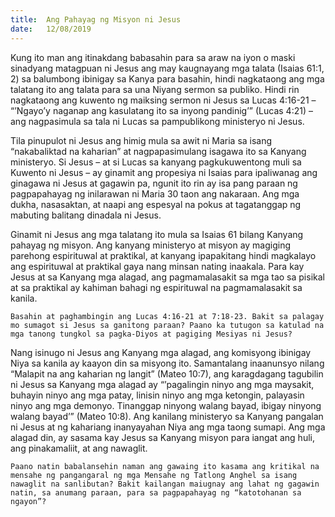 ```yaml
---
title:  Ang Pahayag ng Misyon ni Jesus
date:   12/08/2019
---
```


Kung ito man ang itinakdang babasahin para sa araw na iyon o maski sinadyang matagpuan ni Jesus ang may kaugnayang mga talata (Isaias 61:1, 2) sa balumbong ibinigay sa Kanya para basahin, hindi nagkataong ang mga talatang ito ang talata para sa una Niyang sermon sa publiko. Hindi rin nagkataong ang kuwento ng maiksing sermon ni Jesus sa Lucas 4:16-21 – “’Ngayo’y naganap ang kasulatang ito sa inyong pandinig’” (Lucas 4:21) – ang nagpasimula sa tala ni Lucas sa pampublikong ministeryo ni Jesus.

Tila pinupulot ni Jesus ang himig mula sa awit ni Maria sa isang “nakabaliktad na kaharian” at nagpapasimulang isagawa ito sa Kanyang ministeryo. Si Jesus – at si Lucas sa kanyang pagkukuwentong muli sa Kuwento ni Jesus – ay ginamit ang propesiya ni Isaias para ipaliwanag ang ginagawa ni Jesus at gagawin pa, ngunit ito rin ay isa pang paraan ng pagpapahayag ng inilarawan ni Maria 30 taon ang nakaraan. Ang mga dukha, nasasaktan, at naapi ang espesyal na pokus at tagatanggap ng mabuting balitang dinadala ni Jesus.

Ginamit ni Jesus ang mga talatang ito mula sa Isaias 61 bilang Kanyang pahayag ng misyon. Ang kanyang ministeryo at misyon ay magiging parehong espirituwal at praktikal, at kanyang ipapakitang hindi magkalayo ang espirituwal at praktikal gaya nang minsan nating inaakala. Para kay Jesus at sa Kanyang mga alagad, ang pagmamalasakit sa mga tao sa pisikal at sa praktikal ay kahiman bahagi ng espirituwal na pagmamalasakit sa kanila.

`Basahin at paghambingin ang Lucas 4:16-21 at 7:18-23. Bakit sa palagay mo sumagot si Jesus sa ganitong paraan? Paano ka tutugon sa katulad na mga tanong tungkol sa pagka-Diyos at pagiging Mesiyas ni Jesus?`

Nang isinugo ni Jesus ang Kanyang mga alagad, ang komisyong ibinigay Niya sa kanila ay kaayon din sa misyong ito. Samantalang inaanunsyo nilang “Malapit na ang kaharian ng langit” (Mateo 10:7), ang karagdagang tagubilin ni Jesus sa Kanyang mga alagad ay “’pagalingin ninyo ang mga maysakit, buhayin ninyo ang mga patay, linisin ninyo ang mga ketongin, palayasin ninyo ang mga demonyo. Tinanggap ninyong walang bayad, ibigay ninyong walang bayad’” (Mateo 10:8). Ang kanilang ministeryo sa Kanyang pangalan ni Jesus at ng kahariang inanyayahan Niya ang mga taong sumapi. Ang mga alagad din, ay sasama kay Jesus sa Kanyang misyon para iangat ang huli, ang pinakamaliit, at ang nawaglit.

`Paano natin babalansehin naman ang gawaing ito kasama ang kritikal na mensahe ng pangangaral ng mga Mensahe ng Tatlong Anghel sa isang nawaglit na sanlibutan? Bakit kailangan maiugnay ang lahat ng gagawin natin, sa anumang paraan, para sa pagpapahayag ng “katotohanan sa ngayon”?`